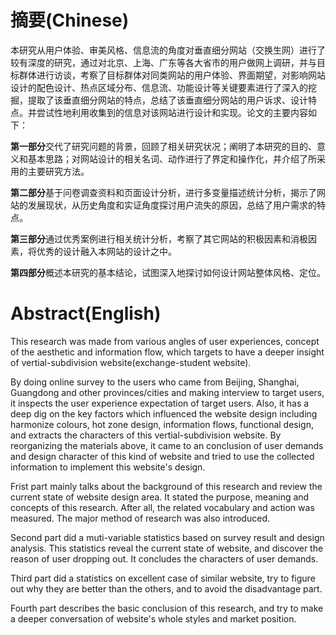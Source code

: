 # 摘要(Chinese)

本研究从用户体验、审美风格、信息流的角度对垂直细分网站（交换生网）进行了较有深度的研究，通过对北京、上海、广东等各大省市的用户做网上调研，并与目标群体进行访谈，考察了目标群体对同类网站的用户体验、界面期望，对影响网站设计的配色设计、热点区域分布、信息流、功能设计等关键要素进行了深入的挖掘，提取了该垂直细分网站的特点，总结了该垂直细分网站的用户诉求、设计特点。并尝试性地利用收集到的信息对该网站进行设计和实现。论文的主要内容如下：

**第一部分**交代了研究问题的背景，回顾了相关研究状况；阐明了本研究的目的、意义和基本思路；对网站设计的相关名词、动作进行了界定和操作化，并介绍了所采用的主要研究方法。

**第二部分**基于问卷调查资料和页面设计分析，进行多变量描述统计分析，揭示了网站的发展现状，从历史角度和实证角度探讨用户流失的原因，总结了用户需求的特点。

**第三部分**通过优秀案例进行相关统计分析，考察了其它网站的积极因素和消极因素，将优秀的设计融入本网站的设计之中。

**第四部分**概述本研究的基本结论，试图深入地探讨如何设计网站整体风格、定位。
 

# Abstract(English)

This research was made from various angles of user experiences, concept of the aesthetic and information flow, which targets to have a deeper insight of vertial-subdivision website(exchange-student website).

By doing online survey to the users who came from Beijing, Shanghai, Guangdong and other provinces/cities and making interview to target users, it inspects the user experience expectation of target users. Also, it has a deep dig on the key factors which influenced the website design including harmonize colours, hot zone design, information flows, functional design, and extracts the characters of this vertial-subdivision website. By reorganizing the materials above, it came to an conclusion of user demands and design character of this kind of website and tried to use the collected information to implement this website's design.

Frist part mainly talks about the background of this research and review the current state of website design area. It stated the purpose, meaning and concepts of this research. After all, the related vocabulary and action was measured. The major method of research was also introduced.

Second part did a muti-variable statistics based on survey result and design analysis. This statistics reveal the current state of website, and discover the reason of user dropping out. It concludes the characters of user demands.

Third part did a statistics on excellent case of similar website, try to figure out why they are better than the others, and to avoid the disadvantage part. 

Fourth part describes the basic conclusion of this research, and try to make a deeper conversation of website's whole styles and market position.

